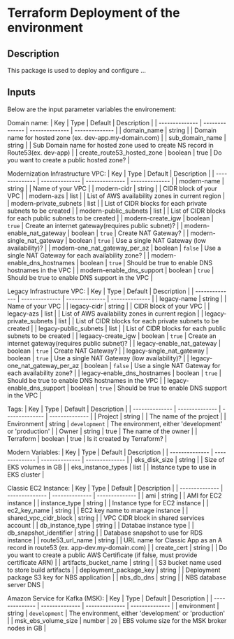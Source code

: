 # Terraform Deployment of the environment

## Description

This package is used to deploy and configure ...



## Inputs

Below are the input parameter variables the environement:


Domain name:
| Key | Type | Default | Description |
| -------------- | -------------- | -------------- | -------------- |
| domain_name | string |  | Domain name for hosted zone (ex. dev-app.my-domain.com) |
| sub_domain_name | string |  | Sub Domain name for hosted zone used to create NS record in Route53(ex. dev-app) |
| create_route53_hosted_zone | boolean | true | Do you want to create a public hosted zone? |


Modernization Infrastructure VPC:
| Key | Type | Default | Description |
| -------------- | -------------- | -------------- | -------------- |
| modern-name | string |  | Name of your VPC |
| modern-cidr | string |  | CIDR block of your VPC |
| modern-azs | list |  | List of AWS availability zones in current region |
| modern-private_subnets | list |  | List of CIDR blocks for each private subnets to be created |
| modern-public_subnets | list |  | List of CIDR blocks for each public subnets to be created |
| modern-create_igw | boolean | `true` | Create an internet gateway(requires public subnet)? |
| modern-enable_nat_gateway | boolean | `true` | Create NAT Gateway? |
| modern-single_nat_gateway | boolean | `true` | Use a single NAT Gateway (low availability)? |
| modern-one_nat_gateway_per_az | boolean | `false` | Use a single NAT Gateway for each availability zone? |
| modern-enable_dns_hostnames | boolean | `true` | Should be true to enable DNS hostnames in the VPC |
| modern-enable_dns_support | boolean | `true` | Should be true to enable DNS support in the VPC |


Legacy Infrastructure VPC:
| Key | Type | Default | Description |
| -------------- | -------------- | -------------- | -------------- |
| legacy-name | string |  | Name of your VPC |
| legacy-cidr | string |  | CIDR block of your VPC |
| legacy-azs | list |  | List of AWS availability zones in current region |
| legacy-private_subnets | list |  | List of CIDR blocks for each private subnets to be created |
| legacy-public_subnets | list |  | List of CIDR blocks for each public subnets to be created |
| legaacy-create_igw | boolean | `true` | Create an internet gateway(requires public subnet)? |
| legacy-enable_nat_gateway | boolean | `true` | Create NAT Gateway? |
| legacy-single_nat_gateway | boolean | `true` | Use a single NAT Gateway (low availability)? |
| legacy-one_nat_gateway_per_az | boolean | `false` | Use a single NAT Gateway for each availability zone? |
| legacy-enable_dns_hostnames | boolean | `true` | Should be true to enable DNS hostnames in the VPC |
| legacy-enable_dns_support | boolean | `true` | Should be true to enable DNS support in the VPC |


Tags:
| Key | Type | Default | Description |
| -------------- | -------------- | -------------- | -------------- |
| Project | string |  | The name of the project |
| Environment | string | `development` | The environment, either 'development' or 'production' |
| Owner | string | true | The name of the owner |
| Terraform | boolean | true | Is it created by Terraform? |


Modern Variables:
| Key | Type | Default | Description |
| -------------- | -------------- | -------------- | -------------- |
| eks_disk_size | string |  | Size of EKS volumes in GB |
| eks_instance_types | list |  | Instance type to use in EKS cluster |


Classic EC2 Instance:
| Key | Type | Default | Description |
| -------------- | -------------- | -------------- | -------------- |
| ami | string |  | AMI for EC2 instance |
| instance_type | string |  | Instance type for EC2 instance |
| ec2_key_name | string |  | EC2 key name to manage instance |
| shared_vpc_cidr_block | string |  | VPC CIDR block in shared services account |
| db_instance_type | string |  | Databae instance type |
| db_snapshot_identifier | string |  | Database snapshot to use for RDS instance |
| route53_url_name | string |  | URL name for Classic App as an A record in route53 (ex. app-dev.my-domain.com) |
| create_cert | string |  | Do you want to create a public AWS Certificate (if false, must provide certificate ARN) |
| artifacts_bucket_name | string |  | S3 bucket name used to store build artifacts |
| deployment_package_key | string |  | Deployment package S3 key for NBS application |
| nbs_db_dns | string |  | NBS database server DNS |


Amazon Service for Kafka (MSK):
| Key | Type | Default | Description |
| -------------- | -------------- | -------------- | -------------- |
| environment | string | `development` | The environment, either 'development' or 'production' |
| msk_ebs_volume_size | number | `20` | EBS volume size for the MSK broker nodes in GB |
